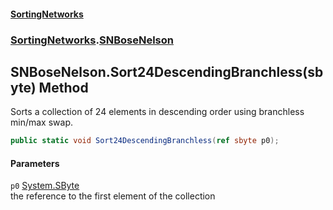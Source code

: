 #### [SortingNetworks](index.md 'index')
### [SortingNetworks](SortingNetworks.md 'SortingNetworks').[SNBoseNelson](SortingNetworks_SNBoseNelson.md 'SortingNetworks.SNBoseNelson')
## SNBoseNelson.Sort24DescendingBranchless(sbyte) Method
Sorts a collection of 24 elements in descending order using branchless min/max swap.  
```csharp
public static void Sort24DescendingBranchless(ref sbyte p0);
```
#### Parameters
<a name='SortingNetworks_SNBoseNelson_Sort24DescendingBranchless(sbyte)_p0'></a>
`p0` [System.SByte](https://docs.microsoft.com/en-us/dotnet/api/System.SByte 'System.SByte')  
the reference to the first element of the collection
  
